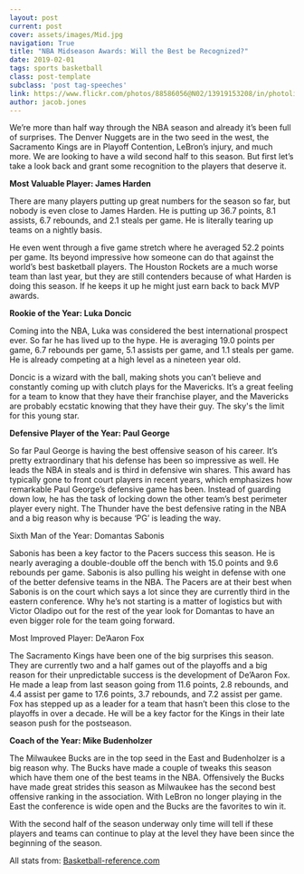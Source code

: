 ```yaml
---
layout: post
current: post
cover: assets/images/Mid.jpg
navigation: True
title: "NBA Midseason Awards: Will the Best be Recognized?"
date: 2019-02-01
tags: sports basketball
class: post-template
subclass: 'post tag-speeches'
link: https://www.flickr.com/photos/88586056@N02/13919153208/in/photolist-ncZij9-2d4tSvw
author: jacob.jones
---
```

We’re more than half way through the NBA season and already it’s been full of surprises. The Denver Nuggets are in the two seed in the west, the Sacramento Kings are in Playoff Contention, LeBron’s injury, and much more. We are looking to have a wild second half to this season. But first let’s take a look back and grant some recognition to the players that deserve it.

**Most Valuable Player: James Harden**



There are many players putting up great numbers for the season so far, but nobody is even close to James Harden. He is putting up 36.7 points, 8.1 assists, 6.7 rebounds, and 2.1 steals per game. He is literally tearing up teams on a nightly basis.

He even went through a five game stretch where he averaged 52.2 points per game. Its beyond impressive how someone can do that against the world’s best basketball players. The Houston Rockets are a much worse team than last year, but they are still contenders because of what Harden is doing this season. If he keeps it up he might just earn back to back MVP awards.

**Rookie of the Year: Luka Doncic**

Coming into the NBA, Luka was considered the best international prospect ever. So far he has lived up to the hype. He is averaging 19.0 points per game, 6.7 rebounds per game, 5.1 assists per game, and 1.1 steals per game. He is already competing at a high level as a nineteen year old.

Doncic is a wizard with the ball, making shots you can’t believe and constantly coming up with clutch plays for the Mavericks. It’s a great feeling for a team to know that they have their franchise player, and the Mavericks are probably ecstatic knowing that they have their guy. The sky's the limit for this young star.

**Defensive Player of the Year: Paul George**

So far Paul George is having the best offensive season of his career. It’s pretty extraordinary that his defense has been so impressive as well. He leads the NBA in steals and is third in defensive win shares. This award has typically gone to front court players in recent years, which emphasizes how remarkable Paul George’s defensive game has been. Instead of guarding down low, he has the task of locking down the other team’s best perimeter player every night. The Thunder have the best defensive rating in the NBA and a big reason why is because ‘PG’ is leading the way.

Sixth Man of the Year: Domantas Sabonis

Sabonis has been a key factor to the Pacers success this season. He is nearly averaging a double-double off the bench with 15.0 points and 9.6 rebounds per game. Sabonis is also pulling his weight in defense with one of the better defensive teams in the NBA. The Pacers are at their best when Sabonis is on the court which says a lot since they are currently third in the eastern conference. Why he’s not starting is a matter of logistics but with Victor Oladipo out for the rest of the year look for Domantas to have an even bigger role for the team going forward.

Most Improved Player: De’Aaron Fox

The Sacramento Kings have been one of the big surprises this season. They are currently two and a half games out of the playoffs and a big reason for their unpredictable success is the development of De’Aaron Fox. He made a leap from last season going from 11.6 points, 2.8 rebounds, and 4.4 assist per game to 17.6 points, 3.7 rebounds, and 7.2 assist per game. Fox has stepped up as a leader for a team that hasn’t been this close to the playoffs in over a decade. He will be a key factor for the Kings in their late season push for the postseason.

**Coach of the Year: Mike Budenholzer**

The Milwaukee Bucks are in the top seed in the East and Budenholzer is a big reason why. The Bucks have made a couple of tweaks this season which have them one of the best teams in the NBA. Offensively the Bucks have made great strides this season as Milwaukee has the second best offensive ranking in the association. With LeBron no longer playing in the East the conference is wide open and the Bucks are the favorites to win it.

With the second half of the season underway only time will tell if these players and teams can continue to play at the level they have been since the beginning of the season.



All stats from: [Basketball-reference.com](http://basketball-reference.com/)

